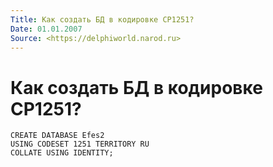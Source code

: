 ```yaml
---
Title: Как создать БД в кодировке CP1251?
Date: 01.01.2007
Source: <https://delphiworld.narod.ru>
---
```



Как создать БД в кодировке CP1251?
==================================

    CREATE DATABASE Efes2
    USING CODESET 1251 TERRITORY RU
    COLLATE USING IDENTITY;

